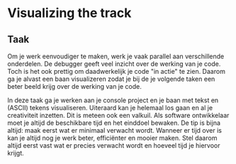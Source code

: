 # Visualizing the track
## Taak
Om je werk eenvoudiger te maken, werk je vaak parallel aan verschillende onderdelen. De debugger geeft veel inzicht over de werking van je code. Toch is het ook prettig om daadwerkelijk je code "in actie" te zien. Daarom ga je alvast een baan visualizeren zodat je bij de je volgende taken een beter beeld krijg over de werking van je code.

In deze taak ga je werken aan je console project en je baan met tekst en (ASCII) tekens visualiseren. Uiteraard kan je helemaal los gaan en al je creativiteit inzetten. Dit is meteen ook een valkuil. Als software ontwikkelaar moet je altijd de beschikbare tijd en het einddoel bewaken. De tip is bijna altijd: maak eerst wat er minimaal verwacht wordt. Wanneer er tijd over is kan je altijd nog je werk beter, efficiënter en mooier maken. Stel daarom altijd eerst vast wat er precies verwacht wordt en hoeveel tijd je hiervoor krijgt.